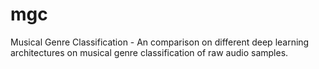 # mgc
Musical Genre Classification - An comparison on different deep learning architectures on musical genre classification of raw audio samples.

